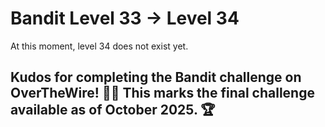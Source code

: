 # Bandit Level 33 → Level 34

At this moment, level 34 does not exist yet.


## Kudos for completing the Bandit challenge on OverTheWire! 🎉🎯 This marks the final challenge available as of October 2025. 🏆
